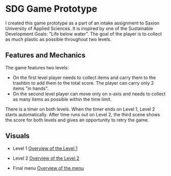 # SDG Game Prototype
I created this game prototype as a part of an intake assignment to Saxion University of Applied Sciences. It is inspired by one of the Sustainable Development Goals: "Life below water". The goal of the player is to collect as much plastic as possible throughout two levels.


## Features and Mechanics
The game features two levels:
* On the first level player needs to collect items and carry them to the trashbin to add them to the total score. The player can carry only 2 items "in hands". 
* On the second level player can move only on x-axis and needs to collect as many items as possible within the time limit. 

There is a timer on both levels. When the timer ends on Level 1, Level 2 starts automatically. After time runs out on Level 2, the third scene shows the score for both levels and gives an opportunity to retry the game. 


## Visuals
* Level 1
[Overview of the Level 1](screenshots/level1.png)

* Level 2 
[Overview of the Level 2](screenshots/level2.png)

* Final menu
[Overview of the menu](screenshots/menu.png)